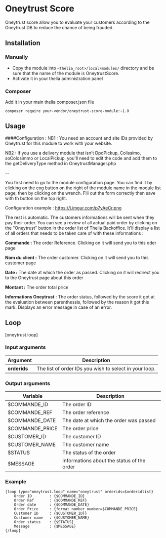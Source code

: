 # Oneytrust Score

Oneytrust score allow you to evaluate your customers according to the Oneytrust DB to reduce
the chance of being frauded.

## Installation

### Manually

* Copy the module into ```<thelia_root>/local/modules/``` directory and be sure that the name of the module is OneytrustScore.
* Activate it in your thelia administration panel

### Composer

Add it in your main thelia composer.json file

```
composer require your-vendor/oneytrust-score-module:~1.0
```

## Usage

####Configuration :
NB1 : You need an account and site IDs provided by Oneytrust for this module to work
with your website.

NB2 : If you use a delivery module that isn't DpdPickup, Colissimo, soColosimmo or LocalPickup,
you'll need to edit the code and add them to the getDeliveryType method in OneytrustManager.php

--

You first need to go to the module configuration page. You can find it by
clicking on the cog button on the right of the module name in the module list
page, then by clicking on the wrench. Fill out the form correctly then save with
th button on the top right.

Configuration example :
https://i.imgur.com/p7yAeCr.png

The rest is automatic. The customers informations will be sent when they pay their order.
You can see a review of all actual paid order by clicking on the "Oneytrust" button
in the order list of Thelia Backoffice. It'll display a list of all orders that needs to be taken care of
with these informations :

**Commande                :** The order Reference. Clicking on it will send you to this oder page

**Nom du client           :** The order customer. Clicking on it will send you to this customer page

**Date                    :** The date at which the order as passed. Clicking on it will redirect you to the Oneytrust page about this order

**Montant                 :** The order total price

**Informations Oneytrust  :** The order status, followed by the score it got at the evaluation between parenthessis, followed
by the reason it got this mark. Displays an error message in case of an error.

## Loop

[oneytrust.loop]

### Input arguments

|Argument           |Description |
|---                |--- |
|**orderids**       | The list of order IDs you wish to select in your loop. |

### Output arguments

|Variable           |Description |
|---                |--- |
|$COMMANDE_ID       | The order ID |
|$COMMANDE_REF      | The order reference |
|$COMMANDE_DATE     | The date at which the order was passed |
|$COMMANDE_PRICE    | The order price |
|$CUSTOMER_ID       | The customer ID |
|$CUSTOMER_NAME     | The customer name |
|$STATUS            | The status of the order |
|$MESSAGE           | Informations about the status of the order |

### Example

````$xslt
{loop type="oneytrust.loop" name="oneytrust" orderids=$orderidlist}
    Order ID        : {$COMMANDE_ID}
    Order Ref       : {$COMMANDE_REF}
    Order date      : {$COMMANDE_DATE}
    Order Price     : {format_number number=$COMMANDE_PRICE}
    Customer ID     : {$CUSTOMER_ID}}
    Customer name   : {$CUSTOMER_NAME}
    Order status    : {$STATUS}
    Message         : {$MESSAGE}
{/loop}
````